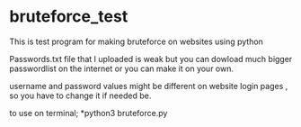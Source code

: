 # bruteforce_test

This is test program for making bruteforce on websites using python

Passwords.txt file that I uploaded is weak but you can dowload much bigger passwordlist on the internet or you can make it on your own. 

username and password values might be different on website login pages , so you have to change it if needed be.

to use on terminal;
 *python3 bruteforce.py
 
